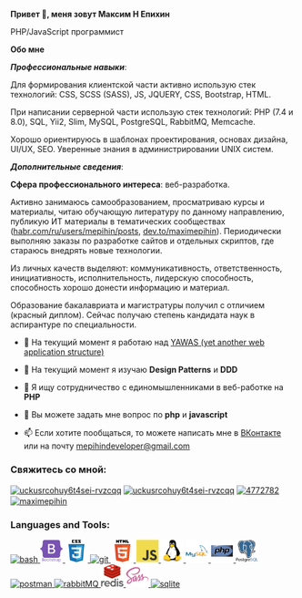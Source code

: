 <p><b>Привет 👋, меня зовут Максим Н Епихин</b></p>
<p>PHP/JavaScript программист</p>

**Обо мне**

**_Профессиональные навыки_**:

Для формирования клиентской части активно использую стек технологий: CSS, SCSS (SASS), JS, JQUERY, CSS, Bootstrap, HTML.

При написании серверной части использую стек технологий: PHP (7.4 и 8.0), SQL, Yii2, Slim, MySQL, PostgreSQL, RabbitMQ, Memcache.

Хорошо ориентируюсь в шаблонах проектирования, основах дизайна, UI/UX, SEO. Уверенные знания в администрировании UNIX систем.

**_Дополнительные сведения_**:

**Сфера профессионального интереса**: веб-разработка.

Активно занимаюсь самообразованием, просматриваю курсы и материалы, читаю обучающую литературу по данному направлению, публикую ИТ материалы в тематических сообществах ([habr.com/ru/users/mepihin/posts](habr.com/ru/users/mepihin/posts), [dev.to/maximepihin](dev.to/maximepihin)). Периодически выполняю заказы по разработке сайтов и отдельных скриптов, где стараюсь внедрять новые технологии.

Из личных качеств выделяют: коммуникативность, ответственность, инициативность, исполнительность, лидерскую способность, способность хорошо донести информацию и материал.

Образование бакалавриата и магистратуры получил с отличием (красный диплом). Сейчас получаю степень кандидата наук в аспирантуре по специальности.

- 🔭 На текущий момент я работаю над [YAWAS (yet another web application structure)](https://github.com/mepihindeveloper/yawas)

- 🌱 На текущий момент я изучаю **Design Patterns** и **DDD**

- 👯 Я ищу сотрудничество с единомышленниками в веб-работке на **PHP**

- 💬 Вы можете задать мне вопрос по **php** и **javascript**

- 📫 Если хотите пообщаться, то можете написать мне в [ВКонтакте](https://vk.com/maximepihin) или на почту [mepihindeveloper@gmail.com](mepihindeveloper@gmail.com)

<h3 align="left">Свяжитесь со мной:</h3>
<p align="left">
  <a href="https://vk.com/maximepihin" target="blank"><img align="center" src="https://raw.githubusercontent.com/rahuldkjain/github-profile-readme-generator/master/src/images/icons/Social/vk.svg" alt="uckusrcohuy6t4sei-rvzcqq" height="30" width="40" /></a>
  <a href="https://www.youtube.com/c/uckusrcohuy6t4sei-rvzcqq" target="blank"><img align="center" src="https://raw.githubusercontent.com/rahuldkjain/github-profile-readme-generator/master/src/images/icons/Social/youtube.svg" alt="uckusrcohuy6t4sei-rvzcqq" height="30" width="40" /></a>
  <a href="https://stackoverflow.com/users/4772782" target="blank"><img align="center" src="https://raw.githubusercontent.com/rahuldkjain/github-profile-readme-generator/master/src/images/icons/Social/stack-overflow.svg" alt="4772782" height="30" width="40" /></a>
  <a href="https://dev.to/maximepihin" target="blank"><img align="center" src="https://cdn.jsdelivr.net/npm/simple-icons@3.0.1/icons/dev-dot-to.svg" alt="maximepihin" height="30" width="40" /></a>
</p>

<h3 align="left">Languages and Tools:</h3>
<p align="left" dir="auto"> <a href="https://www.gnu.org/software/bash/" rel="nofollow"> <img src="https://camo.githubusercontent.com/bbb327d6ba7708520eaafd13396fed64d73bf5df5c4cdd0ba03cf0843f7a9340/68747470733a2f2f7777772e766563746f726c6f676f2e7a6f6e652f6c6f676f732f676e755f626173682f676e755f626173682d69636f6e2e737667" alt="bash" width="40" height="40" data-canonical-src="https://www.vectorlogo.zone/logos/gnu_bash/gnu_bash-icon.svg" style="max-width: 100%;"> </a> <a href="https://getbootstrap.com" rel="nofollow"> <img src="https://raw.githubusercontent.com/devicons/devicon/master/icons/bootstrap/bootstrap-plain-wordmark.svg" alt="bootstrap" width="40" height="40" style="max-width: 100%;"> </a>  <a href="https://www.w3schools.com/css/" rel="nofollow"> <img src="https://raw.githubusercontent.com/devicons/devicon/master/icons/css3/css3-original-wordmark.svg" alt="css3" width="40" height="40" style="max-width: 100%;"> </a>  <a href="https://git-scm.com/" rel="nofollow"> <img src="https://camo.githubusercontent.com/fbfcb9e3dc648adc93bef37c718db16c52f617ad055a26de6dc3c21865c3321d/68747470733a2f2f7777772e766563746f726c6f676f2e7a6f6e652f6c6f676f732f6769742d73636d2f6769742d73636d2d69636f6e2e737667" alt="git" width="40" height="40" data-canonical-src="https://www.vectorlogo.zone/logos/git-scm/git-scm-icon.svg" style="max-width: 100%;"> </a>  <a href="https://www.w3.org/html/" rel="nofollow"> <img src="https://raw.githubusercontent.com/devicons/devicon/master/icons/html5/html5-original-wordmark.svg" alt="html5" width="40" height="40" style="max-width: 100%;"> </a> <a href="https://developer.mozilla.org/en-US/docs/Web/JavaScript" rel="nofollow"> <img src="https://raw.githubusercontent.com/devicons/devicon/master/icons/javascript/javascript-original.svg" alt="javascript" width="40" height="40" style="max-width: 100%;"> </a> <a href="https://www.linux.org/" rel="nofollow"> <img src="https://raw.githubusercontent.com/devicons/devicon/master/icons/linux/linux-original.svg" alt="linux" width="40" height="40" style="max-width: 100%;"> </a> <a href="https://www.mysql.com/" rel="nofollow"> <img src="https://raw.githubusercontent.com/devicons/devicon/master/icons/mysql/mysql-original-wordmark.svg" alt="mysql" width="40" height="40" style="max-width: 100%;"> </a>  <a href="https://www.php.net" rel="nofollow"> <img src="https://raw.githubusercontent.com/devicons/devicon/master/icons/php/php-original.svg" alt="php" width="40" height="40" style="max-width: 100%;"> </a> <a href="https://www.postgresql.org" rel="nofollow"> <img src="https://raw.githubusercontent.com/devicons/devicon/master/icons/postgresql/postgresql-original-wordmark.svg" alt="postgresql" width="40" height="40" style="max-width: 100%;"> </a> <a href="https://postman.com" rel="nofollow"> <img src="https://camo.githubusercontent.com/93b32389bf746009ca2370de7fe06c3b5146f4c99d99df65994f9ced0ba41685/68747470733a2f2f7777772e766563746f726c6f676f2e7a6f6e652f6c6f676f732f676574706f73746d616e2f676574706f73746d616e2d69636f6e2e737667" alt="postman" width="40" height="40" data-canonical-src="https://www.vectorlogo.zone/logos/getpostman/getpostman-icon.svg" style="max-width: 100%;"> </a>  <a href="https://www.rabbitmq.com" rel="nofollow"> <img src="https://camo.githubusercontent.com/52efcb7f1ba0a82b322c4d1eb8d33ebe886627b405013ed2f1d1c3cf818abbeb/68747470733a2f2f7777772e766563746f726c6f676f2e7a6f6e652f6c6f676f732f7261626269746d712f7261626269746d712d69636f6e2e737667" alt="rabbitMQ" width="40" height="40" data-canonical-src="https://www.vectorlogo.zone/logos/rabbitmq/rabbitmq-icon.svg" style="max-width: 100%;"> </a> <a href="https://redis.io" rel="nofollow"> <img src="https://raw.githubusercontent.com/devicons/devicon/master/icons/redis/redis-original-wordmark.svg" alt="redis" width="40" height="40" style="max-width: 100%;"> </a> <a href="https://sass-lang.com" rel="nofollow"> <img src="https://raw.githubusercontent.com/devicons/devicon/master/icons/sass/sass-original.svg" alt="sass" width="40" height="40" style="max-width: 100%;"> </a> <a href="https://www.sqlite.org/" rel="nofollow"> <img src="https://camo.githubusercontent.com/1b8a779f280e099e2d67ab949dad604e25ce0d321e66474c04430201790b3874/68747470733a2f2f7777772e766563746f726c6f676f2e7a6f6e652f6c6f676f732f73716c6974652f73716c6974652d69636f6e2e737667" alt="sqlite" width="40" height="40" data-canonical-src="https://www.vectorlogo.zone/logos/sqlite/sqlite-icon.svg" style="max-width: 100%;"> </a>     </p>
